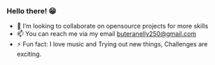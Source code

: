 ### Hello there! 😁

- 👯 I’m looking to collaborate on opensource projects for more skills
- 📫 You can reach me via my email buteranelly250@gmail.com
- ⚡ Fun fact: I love music and Trying out new things, Challenges are exciting.
